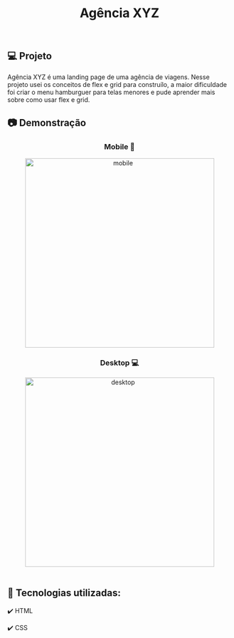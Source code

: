 <h1 align="center">
   Agência XYZ
</h1>

<br>

## 💻 Projeto

Agência XYZ é uma landing page de uma agência de viagens. Nesse projeto usei os conceitos de flex e grid para construílo, a maior dificuldade foi criar o menu hamburguer para telas menores e pude aprender mais sobre como usar flex e grid.

## 📷 Demonstração

<div align="center">

  ### Mobile 📱  
  <img src="./github/agencia-xyz-mobile.gif" alt="mobile" height="425">

  <br>
  
  ### Desktop 💻
  <img src="./github/agencia-xyz-desktop.gif" alt="desktop" height="425">
</div>

<br>

## 🚀 Tecnologias utilizadas:

✔️ HTML

✔️ CSS